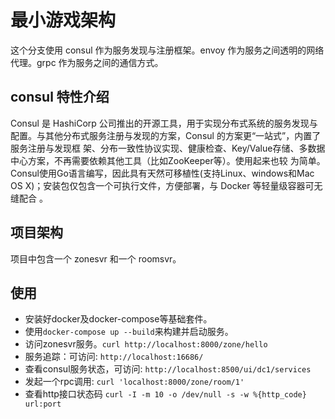 # 最小游戏架构  
这个分支使用 consul 作为服务发现与注册框架。envoy 作为服务之间透明的网络代理。grpc 作为服务之间的通信方式。

## consul 特性介绍
Consul 是 HashiCorp 公司推出的开源工具，用于实现分布式系统的服务发现与配置。与其他分布式服务注册与发现的方案，Consul 的方案更“一站式”，内置了服务注册与发现框 架、分布一致性协议实现、健康检查、Key/Value存储、多数据中心方案，不再需要依赖其他工具（比如ZooKeeper等）。使用起来也较 为简单。Consul使用Go语言编写，因此具有天然可移植性(支持Linux、windows和Mac OS X)；安装包仅包含一个可执行文件，方便部署，与 Docker 等轻量级容器可无缝配合 。

## 项目架构
项目中包含一个 zonesvr 和一个 roomsvr。


## 使用  
* 安装好docker及docker-compose等基础套件。
* 使用`docker-compose up --build`来构建并启动服务。
* 访问zonesvr服务。`curl http://localhost:8000/zone/hello`
* 服务追踪：可访问: `http://localhost:16686/`
* 查看consul服务状态，可访问: `http://localhost:8500/ui/dc1/services`
* 发起一个rpc调用: `curl 'localhost:8000/zone/room/1'`
* 查看http接口状态码 `curl -I -m 10 -o /dev/null -s -w %{http_code} url:port`
